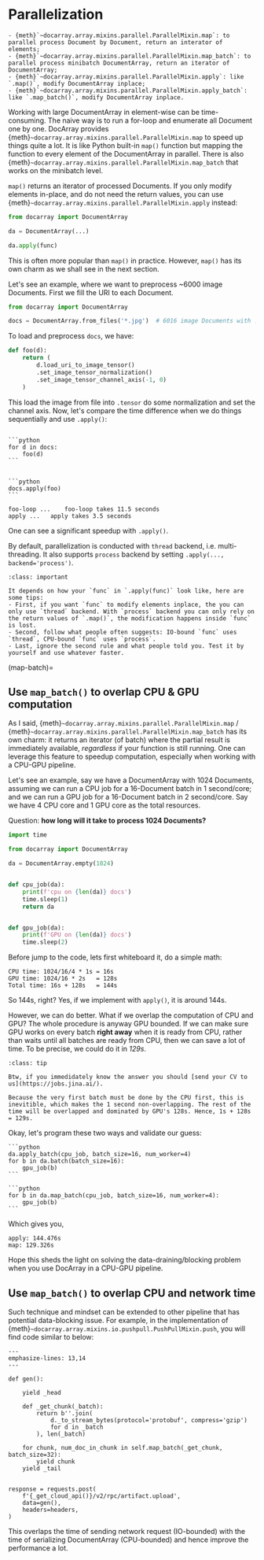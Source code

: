 # Parallelization

```{seealso}
- {meth}`~docarray.array.mixins.parallel.ParallelMixin.map`: to parallel process Document by Document, return an interator of elements;
- {meth}`~docarray.array.mixins.parallel.ParallelMixin.map_batch`: to parallel process minibatch DocumentArray, return an iterator of DocumentArray;
- {meth}`~docarray.array.mixins.parallel.ParallelMixin.apply`: like `.map()`, modify DocumentArray inplace;
- {meth}`~docarray.array.mixins.parallel.ParallelMixin.apply_batch`: like `.map_batch()`, modify DocumentArray inplace.
```

Working with large DocumentArray in element-wise can be time-consuming. The naive way is to run a for-loop and enumerate all Document one by one. DocArray provides {meth}`~docarray.array.mixins.parallel.ParallelMixin.map` to speed up things quite a lot. It is like Python 
built-in `map()` function but mapping the function to every element of the DocumentArray in parallel. There is also {meth}`~docarray.array.mixins.parallel.ParallelMixin.map_batch` that works on the minibatch level.

`map()` returns an iterator of processed Documents. If you only modify elements in-place, and do not need the return values, you can use {meth}`~docarray.array.mixins.parallel.ParallelMixin.apply` instead:

```python
from docarray import DocumentArray

da = DocumentArray(...)

da.apply(func)
```

This is often more popular than `map()` in practice. However, `map()` has its own charm as we shall see in the next section.


Let's see an example, where we want to preprocess ~6000 image Documents. First we fill the URI to each Document.

```python
from docarray import DocumentArray

docs = DocumentArray.from_files('*.jpg')  # 6016 image Documents with .uri set
```

To load and preprocess `docs`, we have:

```python
def foo(d):
    return (
        d.load_uri_to_image_tensor()
        .set_image_tensor_normalization()
        .set_image_tensor_channel_axis(-1, 0)
    )
```

This load the image from file into `.tensor` do some normalization and set the channel axis. Now, let's compare the time difference when we do things sequentially and use `.apply()`:

````{tab} For-loop

```python
for d in docs:
    foo(d)
```
````

````{tab} Apply in parallel

```python
docs.apply(foo)
```
````

```text
foo-loop ...	foo-loop takes 11.5 seconds
apply ...	apply takes 3.5 seconds
```

One can see a significant speedup with `.apply()`.

By default, parallelization is conducted with `thread` backend, i.e. multi-threading. It also supports `process` backend by setting `.apply(..., backend='process')`.

```{admonition} When to choose process or thread backend?
:class: important

It depends on how your `func` in `.apply(func)` look like, here are some tips:
- First, if you want `func` to modify elements inplace, the you can only use `thread` backend. With `process` backend you can only rely on the return values of `.map()`, the modification happens inside `func` is lost.
- Second, follow what people often suggests: IO-bound `func` uses `thread`, CPU-bound `func` uses `process`.
- Last, ignore the second rule and what people told you. Test it by yourself and use whatever faster. 
```

(map-batch)=
## Use `map_batch()` to overlap CPU & GPU computation

As I said, {meth}`~docarray.array.mixins.parallel.ParallelMixin.map` / {meth}`~docarray.array.mixins.parallel.ParallelMixin.map_batch` has its own charm: it returns an iterator (of batch) where the partial result is immediately available, *regardless* if your function is still running. One can leverage this feature to speedup computation, especially when working with a CPU-GPU pipeline.

Let's see an example, say we have a DocumentArray with 1024 Documents, assuming we can run a CPU job for a 16-Document batch in 1 second/core; and we can run a GPU job for a 16-Document batch in 2 second/core. Say we have 4 CPU core and 1 GPU core as the total resources. 

Question: **how long will it take to process 1024 Documents?**


```python
import time

from docarray import DocumentArray

da = DocumentArray.empty(1024)


def cpu_job(da):
    print(f'cpu on {len(da)} docs')
    time.sleep(1)
    return da


def gpu_job(da):
    print(f'GPU on {len(da)} docs')
    time.sleep(2)
```


Before jump to the code, lets first whiteboard it, do a simple math:

```text
CPU time: 1024/16/4 * 1s = 16s
GPU time: 1024/16 * 2s   = 128s
Total time: 16s + 128s   = 144s   
```

So 144s, right? Yes, if we implement with `apply()`, it is around 144s.

However, we can do better. What if we overlap the computation of CPU and GPU? The whole procedure is anyway GPU bounded. If we can make sure GPU works on every batch **right away** when it is ready from CPU, rather than waits until all batches are ready from CPU, then we can save a lot of time. To be precise, we could do it in _129s_.

```{admonition} Why 129s? Why not 128s
:class: tip

Btw, if you immedidately know the answer you should [send your CV to us](https://jobs.jina.ai/).

Because the very first batch must be done by the CPU first, this is inevitible, which makes the 1 second non-overlapping. The rest of the time will be overlapped and dominated by GPU's 128s. Hence, 1s + 128s = 129s.
```

Okay, let's program these two ways and validate our guess:

````{tab} apply in 144s
```python
da.apply_batch(cpu_job, batch_size=16, num_worker=4)
for b in da.batch(batch_size=16):
    gpu_job(b)
```
````

````{tab} map in 129s
```python
for b in da.map_batch(cpu_job, batch_size=16, num_worker=4):
    gpu_job(b)
```
````

Which gives you,

```text
apply: 144.476s
map: 129.326s
```

Hope this sheds the light on solving the data-draining/blocking problem when you use DocArray in a CPU-GPU pipeline. 

## Use `map_batch()` to overlap CPU and network time

Such technique and mindset can be extended to other pipeline that has potential data-blocking issue. For example, in the implementation of {meth}`~docarray.array.mixins.io.pushpull.PushPullMixin.push`, you will find code similar to below:

```{code-block} python
---
emphasize-lines: 13,14
---

def gen():
    
    yield _head
    
    def _get_chunk(_batch):
        return b''.join(
            d._to_stream_bytes(protocol='protobuf', compress='gzip')
            for d in _batch
        ), len(_batch)

    for chunk, num_doc_in_chunk in self.map_batch(_get_chunk, batch_size=32):
        yield chunk
    yield _tail


response = requests.post(
    f'{_get_cloud_api()}/v2/rpc/artifact.upload',
    data=gen(),
    headers=headers,
)
```

This overlaps the time of sending network request (IO-bounded) with the time of serializing DocumentArray (CPU-bounded) and hence improve the performance a lot. 